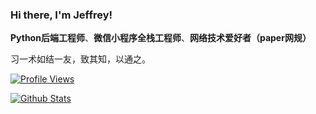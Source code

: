 ### Hi there, I'm Jeffrey!

**Python后端工程师**、**微信小程序全栈工程师**、**网络技术爱好者（paper网规）**

习一术如结一友，致其知，以通之。

[![Profile Views](https://komarev.com/ghpvc/?username=YYJeffrey)](https://github.com/YYJeffrey)

[![Github Stats](https://github-readme-stats.vercel.app/api?username=YYJeffrey&count_private=true&show_icons=true&theme=tokyonight)](https://github.com/YYJeffrey)
